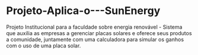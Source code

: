 # Projeto-Aplica-o---SunEnergy
Projeto Institucional para a faculdade sobre energia renovável - Sistema que auxilia as empresas a gerenciar placas solares e oferece seus produtos a comunidade, juntamente com uma calculadora para simular os ganhos com o uso de uma placa solar.

